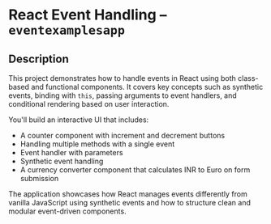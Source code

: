 # React Event Handling – `eventexamplesapp`

## Description

This project demonstrates how to handle events in React using both class-based and functional components. It covers key concepts such as synthetic events, binding with `this`, passing arguments to event handlers, and conditional rendering based on user interaction.

You'll build an interactive UI that includes:

- A counter component with increment and decrement buttons
- Handling multiple methods with a single event
- Event handler with parameters
- Synthetic event handling
- A currency converter component that calculates INR to Euro on form submission

The application showcases how React manages events differently from vanilla JavaScript using synthetic events and how to structure clean and modular event-driven components.

